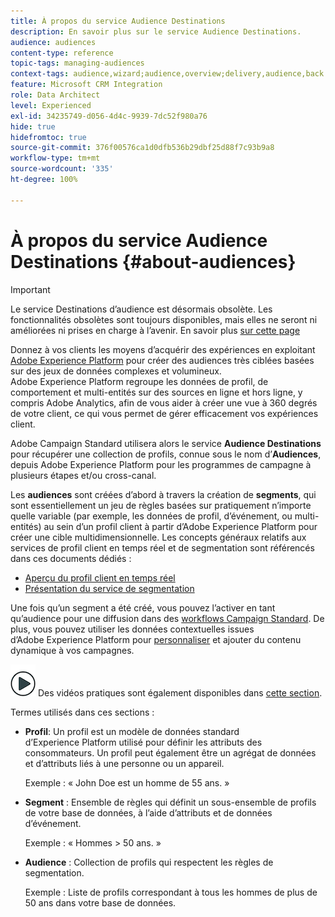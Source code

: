 ```yaml
---
title: À propos du service Audience Destinations
description: En savoir plus sur le service Audience Destinations.
audience: audiences
content-type: reference
topic-tags: managing-audiences
context-tags: audience,wizard;audience,overview;delivery,audience,back
feature: Microsoft CRM Integration
role: Data Architect
level: Experienced
exl-id: 34235749-d056-4d4c-9939-7dc52f980a76
hide: true
hidefromtoc: true
source-git-commit: 376f00576ca1d0dfb536b29dbf25d88f7c93b9a8
workflow-type: tm+mt
source-wordcount: '335'
ht-degree: 100%

---
```


# À propos du service Audience Destinations {#about-audiences}

>[!IMPORTANT]
>
>Le service Destinations d’audience est désormais obsolète. Les fonctionnalités obsolètes sont toujours disponibles, mais elles ne seront ni améliorées ni prises en charge à l’avenir. En savoir plus [sur cette page](../../rn/using/deprecated-features.md)

Donnez à vos clients les moyens d’acquérir des expériences en exploitant [Adobe Experience Platform](https://experienceleague.adobe.com/docs/experience-platform/landing/home.html?lang=fr) pour créer des audiences très ciblées basées sur des jeux de données complexes et volumineux. Adobe Experience Platform regroupe les données de profil, de comportement et multi-entités sur des sources en ligne et hors ligne, y compris Adobe Analytics, afin de vous aider à créer une vue à 360 degrés de votre client, ce qui vous permet de gérer efficacement vos expériences client.

 Adobe Campaign Standard utilisera alors le service **Audience Destinations** pour récupérer une collection de profils, connue sous le nom d’**Audiences**, depuis Adobe Experience Platform pour les programmes de campagne à plusieurs étapes et/ou cross-canal.

Les **audiences** sont créées d’abord à travers la création de **segments**, qui sont essentiellement un jeu de règles basées sur pratiquement n’importe quelle variable (par exemple, les données de profil, d’événement, ou multi-entités) au sein d’un profil client à partir d’Adobe Experience Platform pour créer une cible multidimensionnelle. Les concepts généraux relatifs aux services de profil client en temps réel et de segmentation sont référencés dans ces documents dédiés :

* [Aperçu du profil client en temps réel](https://experienceleague.adobe.com/docs/experience-platform/profile/home.html?lang=fr)
* [Présentation du service de segmentation](https://experienceleague.adobe.com/docs/experience-platform/segmentation/home.html?lang=fr)

Une fois qu’un segment a été créé, vous pouvez l’activer en tant qu’audience pour une diffusion dans des [workflows Campaign Standard](../../integrating/using/aep-targeting-audiences.md). De plus, vous pouvez utiliser les données contextuelles issues d’Adobe Experience Platform pour [personnaliser](../../integrating/using/aep-personalizing-campaigns.md) et ajouter du contenu dynamique à vos campagnes.

![](assets/do-not-localize/how-to-video.png) Des vidéos pratiques sont également disponibles dans [cette section](https://experienceleague.adobe.com/docs/campaign-learn/campaign-standard-tutorials/profiles-and-audiences/audience-destinations/audience-destinations-overview.html?lang=fr).

Termes utilisés dans ces sections :

* **Profil**: Un profil est un modèle de données standard d’Experience Platform utilisé pour définir les attributs des consommateurs. Un profil peut également être un agrégat de données et d’attributs liés à une personne ou un appareil.

  Exemple : « John Doe est un homme de 55 ans. »

* **Segment** : Ensemble de règles qui définit un sous-ensemble de profils de votre base de données, à l’aide d’attributs et de données d’événement.

  Exemple : « Hommes > 50 ans. »

* **Audience** : Collection de profils qui respectent les règles de segmentation.

  Exemple : Liste de profils correspondant à tous les hommes de plus de 50 ans dans votre base de données.
